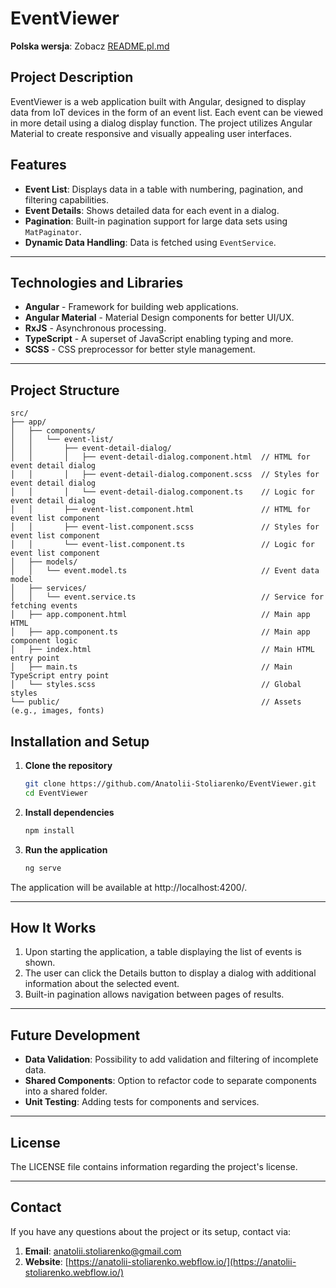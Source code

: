 <!-- prettier-ignore-start -->
# EventViewer

**Polska wersja**: Zobacz [README.pl.md](README.pl.md)

## Project Description

EventViewer is a web application built with Angular, designed to display data from IoT devices in the form of an event list. Each event can be viewed in more detail using a dialog display function. The project utilizes Angular Material to create responsive and visually appealing user interfaces.

## Features

- **Event List**: Displays data in a table with numbering, pagination, and filtering capabilities.
- **Event Details**: Shows detailed data for each event in a dialog.
- **Pagination**: Built-in pagination support for large data sets using `MatPaginator`.
- **Dynamic Data Handling**: Data is fetched using `EventService`.

---

## Technologies and Libraries

- **Angular** - Framework for building web applications.
- **Angular Material** - Material Design components for better UI/UX.
- **RxJS** - Asynchronous processing.
- **TypeScript** - A superset of JavaScript enabling typing and more.
- **SCSS** - CSS preprocessor for better style management.

---

## Project Structure

```plaintext
src/
├── app/
│   ├── components/
│   │   └── event-list/
│   │       ├── event-detail-dialog/
│   │       │   ├── event-detail-dialog.component.html  // HTML for event detail dialog
│   │       │   ├── event-detail-dialog.component.scss  // Styles for event detail dialog
│   │       │   └── event-detail-dialog.component.ts    // Logic for event detail dialog
│   │       ├── event-list.component.html               // HTML for event list component
│   │       ├── event-list.component.scss               // Styles for event list component
│   │       └── event-list.component.ts                 // Logic for event list component
│   ├── models/
│   │   └── event.model.ts                              // Event data model
│   ├── services/
│   │   └── event.service.ts                            // Service for fetching events
│   ├── app.component.html                              // Main app HTML
│   ├── app.component.ts                                // Main app component logic
│   ├── index.html                                      // Main HTML entry point
│   ├── main.ts                                         // Main TypeScript entry point
│   └── styles.scss                                     // Global styles
└── public/                                             // Assets (e.g., images, fonts)
```

## Installation and Setup

1. **Clone the repository**

   ```bash
   git clone https://github.com/Anatolii-Stoliarenko/EventViewer.git
   cd EventViewer
   ```

2. **Install dependencies**

   ```bash
   npm install
   ```

3. **Run the application**

   ```bash
   ng serve
   ```
The application will be available at http://localhost:4200/.

---

## How It Works

1. Upon starting the application, a table displaying the list of events is shown.
2. The user can click the Details button to display a dialog with additional information about the selected event.
3. Built-in pagination allows navigation between pages of results.

---

## Future Development

- **Data Validation**: Possibility to add validation and filtering of incomplete data.
- **Shared Components**: Option to refactor code to separate components into a shared folder.
- **Unit Testing**: Adding tests for components and services.

---

## License

The LICENSE file contains information regarding the project's license.

---

## Contact

If you have any questions about the project or its setup, contact via:

1. **Email**: [anatolii.stoliarenko@gmail.com](mailto:anatolii.stoliarenko@gmail.com)
2. **Website**: [https://anatolii-stoliarenko.webflow.io/](https://anatolii-stoliarenko.webflow.io/)


<!-- prettier-ignore-end -->
